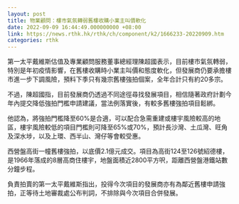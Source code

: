 ```yaml
---
layout: post
title: 物業顧問：樓市氣氛轉弱舊樓收購小業主叫價軟化
date: 2022-09-09 16:44:49.000000000 +08:00
link: https://news.rthk.hk/rthk/ch/component/k2/1666233-20220909.htm
categories: rthk
---
```


第一太平戴維斯估值及專業顧問服務董事總經理陳超國表示，目前樓市氣氛轉弱，特別是年初疫情影響，在舊樓收購時小業主叫價和態度軟化，但發展商仍要承擔樓市進一步下調風險，預料下季只有幾宗舊樓強拍個案，全年合計只有約20多宗。

不過，陳超國指，目前發展商仍透過不同途徑尋找發展項目，相信隨著政府計劃今年內提交降低強拍門檻申請建議，當法例落實後，有較多舊樓強拍項目鬆綁。

他認為，將強拍門檻降至60%是合適，可以配合急需重建或樓宇風險較高的地區，樓宇風險較低的項目門檻則可降至65%或70%，預計長沙灣、土瓜灣、旺角及深水埗，以及上環、西半山、灣仔等會較受惠。

西營盤高街一幢舊樓強拍，以底價2.1億元成交。項目為高街124至126號紹德樓，是1966年落成的8層高商住樓宇，地盤面積近2800平方呎，距離西營盤港鐵站數分鐘步程。

負責拍賣的第一太平戴維斯指出，投得今次項目的發展商亦有為鄰近舊樓申請強拍，正等待土地審裁處公布判詞，不排除與今次項目合併發展。
